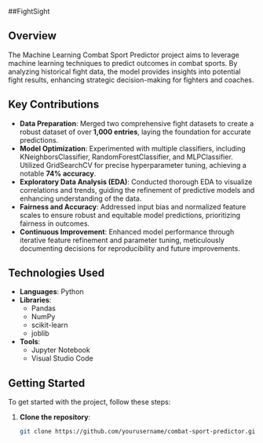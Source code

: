 ##FightSight

## Overview
The Machine Learning Combat Sport Predictor project aims to leverage machine learning techniques to predict outcomes in combat sports. By analyzing historical fight data, the model provides insights into potential fight results, enhancing strategic decision-making for fighters and coaches.

## Key Contributions
- **Data Preparation**: Merged two comprehensive fight datasets to create a robust dataset of over **1,000 entries**, laying the foundation for accurate predictions.
- **Model Optimization**: Experimented with multiple classifiers, including KNeighborsClassifier, RandomForestClassifier, and MLPClassifier. Utilized GridSearchCV for precise hyperparameter tuning, achieving a notable **74% accuracy**.
- **Exploratory Data Analysis (EDA)**: Conducted thorough EDA to visualize correlations and trends, guiding the refinement of predictive models and enhancing understanding of the data.
- **Fairness and Accuracy**: Addressed input bias and normalized feature scales to ensure robust and equitable model predictions, prioritizing fairness in outcomes.
- **Continuous Improvement**: Enhanced model performance through iterative feature refinement and parameter tuning, meticulously documenting decisions for reproducibility and future improvements.

## Technologies Used
- **Languages**: Python
- **Libraries**: 
  - Pandas
  - NumPy
  - scikit-learn
  - joblib
- **Tools**: 
  - Jupyter Notebook
  - Visual Studio Code

## Getting Started
To get started with the project, follow these steps:

1. **Clone the repository**:
   ```bash
   git clone https://github.com/yourusername/combat-sport-predictor.git
